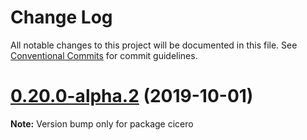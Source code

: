 # Change Log

All notable changes to this project will be documented in this file.
See [Conventional Commits](https://conventionalcommits.org) for commit guidelines.

# [0.20.0-alpha.2](https://github.com/accordproject/cicero/compare/v0.13.5...v0.20.0-alpha.2) (2019-10-01)

**Note:** Version bump only for package cicero
